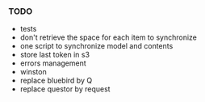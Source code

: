 ### TODO

- tests
- don't retrieve the space for each item to synchronize
- one script to synchronize model and contents
- store last token in s3
- errors management
- winston
- replace bluebird by Q
- replace questor by request
